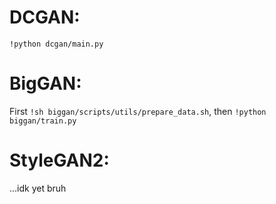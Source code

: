 # DCGAN:
`!python dcgan/main.py `
# BigGAN:
First `!sh biggan/scripts/utils/prepare_data.sh`, then `!python biggan/train.py`
# StyleGAN2:
...idk yet bruh
